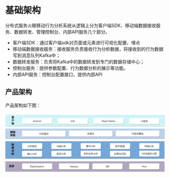 # 基础架构

分布式服务火眼移动行为分析系统从逻辑上分为客户端SDK、移动端数据接收服务、数据转发、管理控制台、内部API服务几个部分。

- 客户端SDK：通过客户端sdk对页面或元素进行可视化配置、埋点
- 移动端数据接收服务：接收服务负责接收行为分析数据，将接收到的行为数据写到消息队列Kafka中；
- 数据转发服务：负责将Kafka中的数据转发到专门的数据存储中心；
- 控制台服务：提供参数配置、行为数据分析的展示等功能。
- 内部API服务：控制台配置接口，提供内部API

## 产品架构

产品架构如下图：

![技术架构图](../../../../image/MPaas/Fireeye/1.png)
